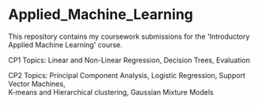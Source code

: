 # Applied_Machine_Learning
This repository contains my coursework submissions for the 'Introductory Applied Machine Learning' course. 

CP1 Topics: Linear and Non-Linear Regression, Decision Trees, Evaluation

CP2 Topics: Principal Component Analysis, Logistic Regression, Support Vector Machines,   
            K-means and Hierarchical clustering, Gaussian Mixture Models
            
